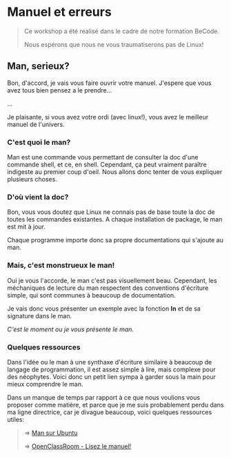 # Manuel et erreurs
> Ce workshop a été realisé dans le cadre de notre formation BeCode.
>
> Nous espérons que nous ne vous traumatiserons pas de Linux!

<!-- ## Preambule
Toutes les images de démo que je vais vous montrer sont des screenshots que j'ai pris directement dans ma console.
Cependant, certaines commandes seront légerement différentes, notemment les installations de packages.
 -->

## Man, serieux?
Bon, d'accord, je vais vous faire ouvrir votre manuel. J'espere que vous avez tous bien pensez a le prendre...

...

Je plaisante, si vous avez votre ordi (avec linux!), vous avez le meilleur manuel de l'univers.

### C'est quoi le man?
Man est une commande vous permettant de consulter la doc d'une commande shell, et ce, en shell. Cependant, ça peut vraiment paraître indigeste au premier coup d'oeil. Nous allons donc tenter de vous expliquer plusieurs choses.

### D'où vient la doc?
Bon, vous vous doutez que Linux ne connais pas de base toute la doc de toutes les commandes existantes. A chaque installation de package, le man est mit à jour.

Chaque programme importe donc sa propre documentations qui s'ajoute au man.

### Mais, c'est monstrueux le man!
Oui je vous l'accorde, le man c'est pas visuellement beau. Cependant, les méchaniques de lecture du man respectent des conventions d'écriture simple, qui sont communes à beaucoup de documentation.

Je vais donc vous présenter un exemple avec la fonction **ln** et de sa signature dans le man.

*C'est le moment ou je vous présente le man.*

### Quelques ressources
Dans l'idée ou le man à une synthaxe d'écriture similaire à beaucoup de langage de programmation, il est assez simple à lire, mais complexe pour des néophytes. Voici donc un petit lien sympa à garder sous la main pour mieux comprendre le man.

Dans un manque de temps par rapport à ce que nous voulions vous proposer comme matière, et parce que je me suis probablement perdu dans ma ligne directrice, car je divague beaucoup, voici quelques ressources utiles:
>  => [Man sur Ubuntu](https://doc.ubuntu-fr.org/man)
>
>  => [OpenClassRoom - Lisez le manuel!](https://openclassrooms.com/fr/courses/43538-reprenez-le-controle-a-laide-de-linux/39740-rtfm-lisez-le-manuel) 

